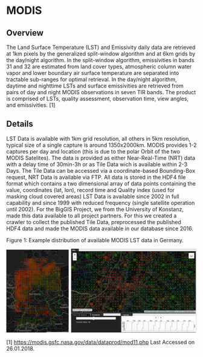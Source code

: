 # MODIS

## Overview
The Land Surface Temperature (LST) and Emissivity daily data are retrieved at 1km pixels by the generalized split-window algorithm and at 6km grids by the day/night algorithm. In the split-window algorithm, emissivities in bands 31 and 32 are estimated from land cover types, atmospheric column water vapor and lower boundary air surface temperature are separated into tractable sub-ranges for optimal retrieval. In the day/night algorithm, daytime and nighttime LSTs and surface emissivities are retrieved from pairs of day and night MODIS observations in seven TIR bands. The product is comprised of LSTs, quality assessment, observation time, view angles, and emissivities. [1]

## Details

LST Data is available with 1km grid resolution, all others in 5km resolution, typical size of a single capture is around 1350x2000km. MODIS provides 1-2 captures per day and location (this is due to the polar Orbit of the two MODIS Satelites). The data is provided as either Near-Real-Time (NRT) data with a delay time of 30min-3h or as Tile Data wich is available within 2-3 Days. The Tile Data can be accessed via a coordinate-based Bounding-Box request, NRT Data is available via FTP. All data is stored in the HDF4 file format which contains a two dimensional array of data points containing the value, coordinates (lat, lon), record time and Quality index (used for masking cloud covered areas)
LST Data is available since 2002 in full capability and since 1999 with reduced frequency (single satellite operation until 2002). For the BigGIS Project, we from the University of Konstanz, made this data available to all project partners. For this we created a crawler to collect the published Tile Data, preprocessed the published HDF4 data and made the MODIS data available in our database since 2016.


Figure 1: Example distribution of available MODIS LST data in Germany. 

![MODIS Data Availability](modis-figures/modis_availability.png)


[1] https://modis.gsfc.nasa.gov/data/dataprod/mod11.php Last Accessed on 26.01.2018.
